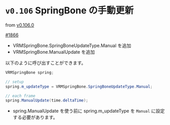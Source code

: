 # `v0.106` SpringBone の手動更新

from [v0.106.0](/release/100/v0.106.0)

[\#1866](https://github.com/vrm-c/UniVRM/pull/1886)

* VRMSpringBone.SpringBoneUpdateType.Manual を追加
* VRMSpringBone.ManualUpdate を追加

以下のように呼び出すことができます。

```csharp
VRMSpringBone spring;

// setup
spring.m_updateType = VRMSpringBone.SpringBoneUpdateType.Manual;

// each frame
spring.ManualUpdate(time.deltaTime);
```

* spring.ManualUpdate を使う前に spring.m_updateType を `Manual` に設定する必要があります。
